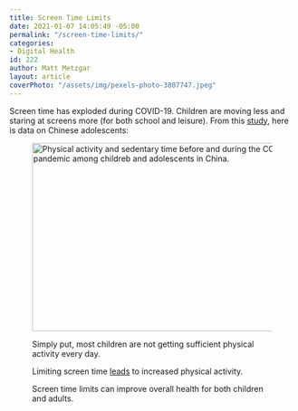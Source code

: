 ```yaml
---
title: Screen Time Limits
date: 2021-01-07 14:05:49 -05:00
permalink: "/screen-time-limits/"
categories:
- Digital Health
id: 222
author: Matt Metzgar
layout: article
coverPhoto: "/assets/img/pexels-photo-3807747.jpeg"
---
```


Screen time has exploded during COVID-19. Children are moving less and staring at screens more (for both school and leisure). From this <a href="https://www.ncbi.nlm.nih.gov/pmc/articles/PMC7190470/pdf/main.pdf" target="_blank" rel="noreferrer noopener">study</a>, here is data on Chinese adolescents:<figure class="wp-block-image size-large">

<img loading="lazy" width="507" height="333" src="https://i2.wp.com/mattmetzgar.com/wp-content/uploads/2021/01/image.png?resize=507%2C333&#038;ssl=1" alt="Physical activity and sedentary time before and during the COVID-19 pandemic among childreb and adolescents in China." />

Simply put, most children are not getting sufficient physical activity every day.

Limiting screen time <a href="https://pubmed.ncbi.nlm.nih.gov/30199286/" target="_blank" rel="noreferrer noopener">leads</a> to increased physical activity.

Screen time limits can improve overall health for both children and adults.